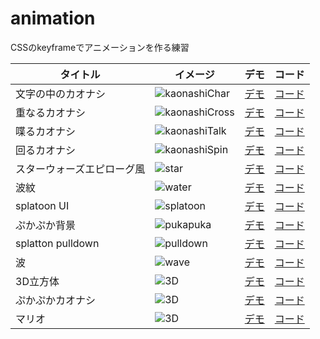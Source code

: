 # animation
CSSのkeyframeでアニメーションを作る練習

|  タイトル |  イメージ  | デモ |  コード  |
| ---- | ---- | ---- | ---- |
|  文字の中のカオナシ  | ![kaonashiChar](https://user-images.githubusercontent.com/36768869/104133825-5e445300-53c9-11eb-9b0c-376e65179e2b.png) | [デモ](https://daigakuimo.github.io/animation/0918/) | [コード](https://github.com/daigakuimo/animation/tree/master/0918)|
|  重なるカオナシ  | ![kaonashiCross](https://user-images.githubusercontent.com/36768869/104133828-6e5c3280-53c9-11eb-8efc-a32129b72f23.png) | [デモ](https://daigakuimo.github.io/animation/0920/) | [コード](https://github.com/daigakuimo/animation/tree/master/0920)|
|  喋るカオナシ  | ![kaonashiTalk](https://user-images.githubusercontent.com/36768869/104133830-70be8c80-53c9-11eb-801c-71180eb291a4.png) | [デモ](https://daigakuimo.github.io/animation/0921/) | [コード](https://github.com/daigakuimo/animation/tree/master/0921)|
|  回るカオナシ  | ![kaonashiSpin](https://user-images.githubusercontent.com/36768869/104133833-72885000-53c9-11eb-9c70-108aeaa690b1.png) | [デモ](https://daigakuimo.github.io/animation/0923/) | [コード](https://github.com/daigakuimo/animation/tree/master/0923)|
|  スターウォーズエピローグ風  | ![star](https://user-images.githubusercontent.com/36768869/104133836-74521380-53c9-11eb-81fc-5c54e9fd9c88.png) | [デモ](https://daigakuimo.github.io/animation/0924/) | [コード](https://github.com/daigakuimo/animation/tree/master/0924)|
|  波紋  | ![water](https://user-images.githubusercontent.com/36768869/104133838-761bd700-53c9-11eb-8487-0a220f5e41f9.png) | [デモ](https://daigakuimo.github.io/animation/0926/) | [コード](https://github.com/daigakuimo/animation/tree/master/0926)|
|  splatoon UI  | ![splatoon](https://user-images.githubusercontent.com/36768869/104133841-787e3100-53c9-11eb-92c3-31180b536ade.png) | [デモ](https://daigakuimo.github.io/animation/0927/) | [コード](https://github.com/daigakuimo/animation/tree/master/0927)|
|  ぷかぷか背景  | ![pukapuka](https://user-images.githubusercontent.com/36768869/104133846-7b792180-53c9-11eb-9ad0-d0c6050bcb1a.png) | [デモ](https://daigakuimo.github.io/animation/0928/) | [コード](https://github.com/daigakuimo/animation/tree/master/0928)|
|  splatton pulldown  | ![pulldown](https://user-images.githubusercontent.com/36768869/104133889-b54a2800-53c9-11eb-8d6f-e7f26d1cce61.png) | [デモ](https://daigakuimo.github.io/animation/0929/) | [コード](https://github.com/daigakuimo/animation/tree/master/0929)|
|  波  | ![wave](https://user-images.githubusercontent.com/36768869/104133884-b0857400-53c9-11eb-8cab-60ebaa0c7e33.png) | [デモ](https://daigakuimo.github.io/animation/0930/) | [コード](https://github.com/daigakuimo/animation/tree/master/0930)|
|  3D立方体  | ![3D](https://user-images.githubusercontent.com/36768869/104133899-c1ce8080-53c9-11eb-99c8-9ba752d74339.png) | [デモ](https://daigakuimo.github.io/animation/1001/) | [コード](https://github.com/daigakuimo/animation/tree/master/1001)|
|  ぷかぷかカオナシ  | ![3D](https://user-images.githubusercontent.com/36768869/104133901-c430da80-53c9-11eb-8fd3-1dad365aef90.png) | [デモ](https://daigakuimo.github.io/animation/1002/) | [コード](https://github.com/daigakuimo/animation/tree/master/1002)|
|  マリオ  | ![3D](https://user-images.githubusercontent.com/36768869/104133903-c85cf800-53c9-11eb-8eb3-a6752569c60c.png) | [デモ](https://daigakuimo.github.io/animation/1003/) | [コード](https://github.com/daigakuimo/animation/tree/master/1003)|
